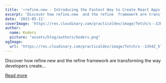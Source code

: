 ```yaml
---
title: '⚡refine.new - Introducing the Fastest Way to Create React Apps'
excerpt: 'Discover how refine.new  and the refine  framework are transforming the way developers create...'
date: '2023-05-11'
coverImage: 'https://res.cloudinary.com/practicaldev/image/fetch/s--3Jh4Z_5T--/c_imagga_scale,f_auto,fl_progressive,h_420,q_auto,w_1000/https://dev-to-uploads.s3.amazonaws.com/uploads/articles/47e851m0brkc449idj7g.png'
author:
  name: Koders
  picture: "assets/blog/authors/koders.png"
ogImage:
  url: 'https://res.cloudinary.com/practicaldev/image/fetch/s--3Jh4Z_5T--/c_imagga_scale,f_auto,fl_progressive,h_420,q_auto,w_1000/https://dev-to-uploads.s3.amazonaws.com/uploads/articles/47e851m0brkc449idj7g.png'
---
```


Discover how refine.new  and the refine  framework are transforming the way developers create...

[Read more](https://dev.to/refine/refinenew-introducing-the-fastest-way-to-create-refine-apps-3c6n)

